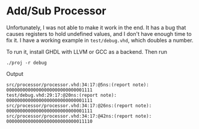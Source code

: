 
# Add/Sub Processor

Unfortunately, I was not able to make it work in the end. It has a bug that causes registers to hold undefined values, and I don't have enough time to fix it.
I have a working example in `test/debug.vhd`, which doubles a number.

To run it, install GHDL with LLVM or GCC as a backend. Then run
```
./proj -r debug
```
Output
```
src/processor/processor.vhd:34:17:@5ns:(report note): 00000000000000000000000000001111
test/debug.vhd:29:17:@20ns:(report note): 00000000000000000000000000001111
src/processor/processor.vhd:34:17:@26ns:(report note): 00000000000000000000000000001111
src/processor/processor.vhd:34:17:@42ns:(report note): 00000000000000000000000000011110
```
